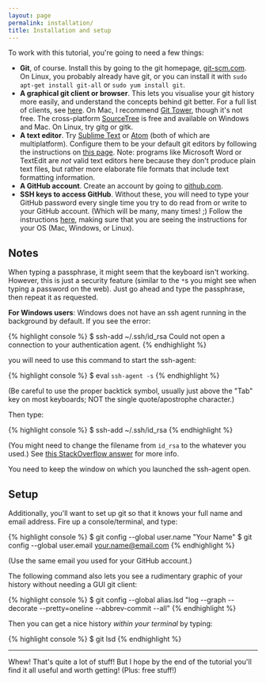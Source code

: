 ```yaml
---
layout: page
permalink: installation/
title: Installation and setup
---
```


To work with this tutorial, you're going to need a few things:

- **Git**, of course. Install this by going to the git homepage,
  [git-scm.com](http://git-scm.com). On Linux, you probably already have git,
  or you can install it with `sudo apt-get install git-all` or
  `sudo yum install git`.
- **A graphical git client or browser**. This lets you visualise your git
  history more easily, and understand the concepts behind git better. For a
  full list of clients, see [here](http://git-scm.com/downloads/guis). On Mac,
  I recommend [Git Tower](https://www.git-tower.com), though it's not free. The
  cross-platform [SourceTree](https://www.sourcetreeapp.com/) is free and
  available on Windows and Mac. On Linux, try gitg or gitk.
- **A text editor**. Try [Sublime Text](http://www.sublimetext.com)
  or [Atom](https://atom.io) (both of which are multiplatform). Configure them
  to be your default git editors by following the instructions on
  [this page](https://help.github.com/articles/associating-text-editors-with-git/).
  Note: programs like Microsoft Word or TextEdit are *not* valid text editors
  here because they don't produce plain text files, but rather more elaborate
  file formats that include text formatting information.
- **A GitHub account**. Create an account by going to
  [github.com](https://github.com).
- **SSH keys to access GitHub**. Without these, you will need to type your
  GitHub password every single time you try to do read from or write to your
  GitHub account. (Which will be many, many times! ;) Follow the instructions
  [here](https://help.github.com/articles/generating-ssh-keys/), making sure
  that you are seeing the instructions for your OS (Mac, Windows, or Linux).

## Notes

When typing a passphrase, it might seem that the keyboard isn't working.
However, this is just a security feature (similar to the `*`s you might see
when typing a password on the web). Just go ahead and type the passphrase,
then repeat it as requested.

**For Windows users**: Windows does not have an ssh agent running in the
background by default. If you see the error:

{% highlight console %}
$ ssh-add ~/.ssh/id_rsa
Could not open a connection to your authentication agent.
{% endhighlight %}

you will need to use this command to start the ssh-agent:

{% highlight console %}
$ eval `ssh-agent -s`
{% endhighlight %}

(Be careful to use the proper backtick symbol, usually just above the "Tab"
key on most keyboards; NOT the single quote/apostrophe character.)

Then type:

{% highlight console %}
$ ssh-add ~/.ssh/id_rsa
{% endhighlight %}

(You might need to change the filename from `id_rsa` to the whatever you used.)
See [this StackOverflow answer](http://stackoverflow.com/a/17848593) for more
info.

You need to keep the window on which you launched the ssh-agent open.

## Setup

Additionally, you'll want to set up git so that it knows your full name and
email address. Fire up a console/terminal, and type:

{% highlight console %}
$ git config --global user.name "Your Name"
$ git config --global user.email your.name@email.com
{% endhighlight %}

(Use the same email you used for your GitHub account.)

The following command also lets you see a rudimentary graphic of your history
without needing a GUI git client:

{% highlight console %}
$ git config --global alias.lsd "log --graph --decorate --pretty=oneline --abbrev-commit --all"
{% endhighlight %}

Then you can get a nice history *within your terminal* by typing:

{% highlight console %}
$ git lsd
{% endhighlight %}

---

Whew! That's quite a lot of stuff! But I hope by the end of the tutorial you'll
find it all useful and worth getting! (Plus: free stuff!)

